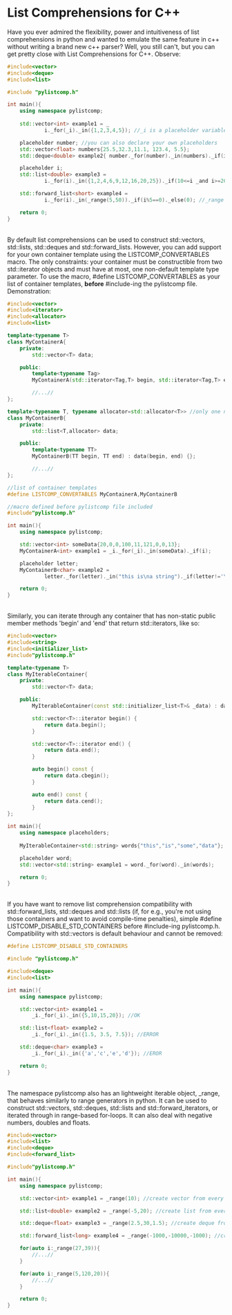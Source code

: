 # List Comprehensions for C++

Have you ever admired the flexibility, power and intuitiveness of list comprehensions in python and wanted to emulate the same feature in c++ without writing a brand new c++ parser? Well, you still can't, but you can get pretty close with List Comprehensions for C++. Observe:

```c++
#include<vector>
#include<deque>
#include<list>

#include "pylistcomp.h"

int main(){
    using namespace pylistcomp;
    
    std::vector<int> example1 = _
            i._for(_i)._in({1,2,3,4,5}); //_i is a placeholder variable already defined in namespace listcomp

    placeholder number; //you can also declare your own placeholders
    std::vector<float> numbers{25.5,32.3,11.1, 123.4, 5.5};
    std::deque<double> example2{ number._for(number)._in(numbers)._if(i<=30) };

    placeholder i;
    std::list<double> example3 = 
            i._for(i)._in({1,2,4,6,9,12,16,20,25})._if(10<=i _and i>=20 _or i==6)._else(i*i);

    std::forward_list<short> example4 = 
            i._for(i)._in(_range(5,50))._if(i%5==0)._else(0); //_range returns a lightweight iterable object, similar to python ranges

    return 0;
}
```

\
By default list comprehensions can be used to construct std::vectors, std::lists, std::deques and std::forward_lists. However, you can add support for your own container template using the LISTCOMP_CONVERTABLES macro. The only constraints: your container must be constructible from two std::iterator objects and must have at most, one non-default template type parameter. To use the macro, #define LISTCOMP_CONVERTABLES as your list of container templates, **before** #include-ing the pylistcomp file. Demonstration:
```c++
#include<vector>
#include<iterator>
#include<allocator>
#include<list>

template<typename T>
class MyContainerA{
    private:
        std::vector<T> data;

    public:
        template<typename Tag>
        MyContainerA(std::iterator<Tag,T> begin, std::iterator<Tag,T> end) : data(begin,end) {};

        //...//
}; 

template<typename T, typename allocator=std::allocator<T>> //only one non-default template type-parameter
class MyContainerB{
    private:
        std::list<T,allocator> data;

    public:
        template<typename TT>
        MyContainerB(TT begin, TT end) : data(begin, end) {};

        //...//
};

//list of container templates
#define LISTCOMP_CONVERTABLES MyContainerA,MyContainerB 

//macro defined before pylistcomp file included
#include"pylistcomp.h"

int main(){
    using namespace pylistcomp;

    std::vector<int> someData{20,0,0,100,11,121,0,0,13};
    MyContainerA<int> example1 = _i._for(_i)._in(someData)._if(i);

    placeholder letter;
    MyContainerB<char> example2 = 
            letter._for(letter)._in("this is\na string")._if(letter!='\n' _or letter!='\0');

    return 0;
}

```

\
Similarly, you can iterate through any container that has non-static public member methods 'begin' and 'end' that return std::iterators, like so:
```c++
#include<vector>
#include<string>
#include<initializer_list>
#include"pylistcomp.h"

template<typename T>
class MyIterableContainer{
    private:
        std::vector<T> data;

    public:
        MyIterableContainer(const std::initializer_list<T>& _data) : data(_data) {};

        std::vector<T>::iterator begin() {
            return data.begin();
        }

        std::vector<T>::iterator end() {
            return data.end();
        }

        auto begin() const {
            return data.cbegin();
        }

        auto end() const {
            return data.cend();
        }
};

int main(){
    using namespace placeholders;
    
    MyIterableContainer<std::string> words{"this","is","some","data"};

    placeholder word;
    std::vector<std::string> example1 = word._for(word)._in(words);

    return 0;
}
```

\
If you have want to remove list comprehension compatibility with std::forward_lists, std::deques and std::lists (if, for e.g., you're not using those containers and want to avoid compile-time penalties), simple #define LISTCOMP_DISABLE_STD_CONTAINERS before #include-ing pylistcomp.h. Compatibility with std::vectors is default behaviour and cannot be removed:
```c++
#define LISTCOMP_DISABLE_STD_CONTAINERS

#include "pylistcomp.h"

#include<deque>
#include<list>

int main(){
    using namespace pylistcomp;

    std::vector<int> example1 = 
        _i._for(_i)._in({5,10,15,20}); //OK

    std::list<float> example2 =
        _i._for(_i)._in({1.5, 3.5, 7.5}); //ERROR    

    std::deque<char> example3 =
        _i._for(_i)._in({'a','c','e','d'}); //EROR

    return 0;
}
```

\
The namespace pylistcomp also has an lightweight iterable object, _range, that behaves similarly to range generators in python. It can be used to construct std::vectors, std::deques, std::lists and std::forward_iterators, or iterated through in range-based for-loops. It can also deal with negative numbers, doubles and floats. 
```c++
#include<vector>
#include<list>
#include<deque>
#include<forward_list>

#include"pylistcomp.h"

int main(){
    using namespace pylistcomp;

    std::vector<int> example1 = _range(10); //create vector from every integer between 0 and 10

    std::list<double> example2 = _range(-5,20); //create list from every double between -5 and 20

    std::deque<float> example3 = _range(2.5,30,1.5); //create deque from numbers between 2.5 and 30, in intervals of 1.5    

    std::forward_list<long> example4 = _range(-1000,-10000,-1000); //create forward_list from numbers between -1000 and -10000 in intervals of -1000

    for(auto i:_range(27,39)){
        //...//
    }

    for(auto i:_range(5,120,20)){
        //...//
    }

    return 0;
}

```
